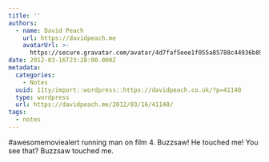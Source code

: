 ```yaml
---
title: ''
authors:
  - name: David Peach
    url: https://davidpeach.me
    avatarUrl: >-
      https://secure.gravatar.com/avatar/4d7faf5eee1f055a85788c44936b8995eaab6dfb004e7854ec747ccb272e91ee?s=96&d=mm&r=g
date: 2012-03-16T23:28:00.000Z
metadata:
  categories:
    - Notes
  uuid: 11ty/import::wordpress::https://davidpeach.co.uk/?p=41140
  type: wordpress
  url: https://davidpeach.me/2012/03/16/41140/
tags:
  - notes
---
```

#awesomemoviealert running man on film 4. Buzzsaw! He touched me! You see that? Buzzsaw touched me.